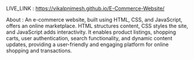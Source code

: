 LIVE_LINK : https://vikalpnimesh.github.io/E-Commerce-Website/

About :
An e-commerce website, built using HTML, CSS, and JavaScript, offers an online marketplace. HTML structures content, CSS styles the site, and JavaScript adds interactivity. It enables product listings, shopping carts, user authentication, search functionality, and dynamic content updates, providing a user-friendly and engaging platform for online shopping and transactions.

